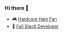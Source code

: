 ### Hi there 👋

- 🎮 <a href='https://halotracker.com/halo-infinite/profile/xbl/Wcbblez/overview'>Hardcore Halo Fan</a>
- 🌱 <a href='https://quelchx.com'>Full Stack Developer</a>

